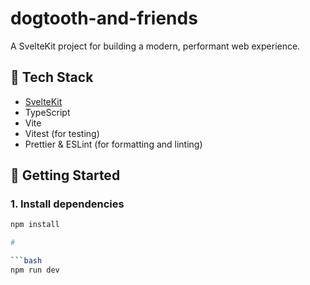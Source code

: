 # dogtooth-and-friends

A SvelteKit project for building a modern, performant web experience.

## 🧰 Tech Stack

- [SvelteKit](https://kit.svelte.dev/)
- TypeScript
- Vite
- Vitest (for testing)
- Prettier & ESLint (for formatting and linting)

## 🚀 Getting Started

### 1. Install dependencies

```bash
npm install

#

```bash
npm run dev

